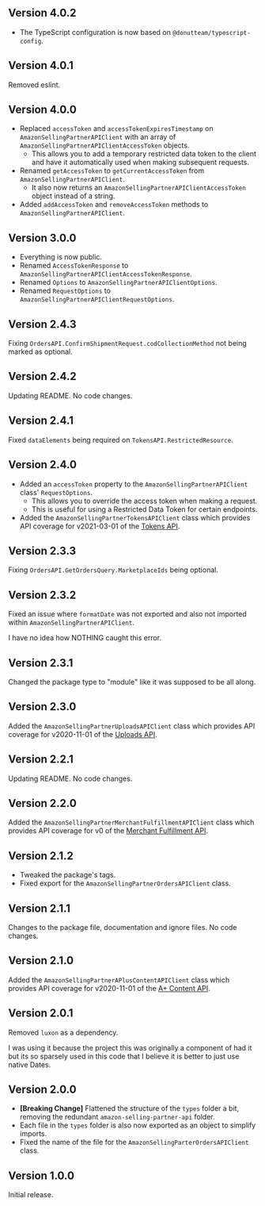 ## Version 4.0.2

* The TypeScript configuration is now based on `@donutteam/typescript-config`.

## Version 4.0.1
Removed eslint.

## Version 4.0.0

* Replaced `accessToken` and `accessTokenExpiresTimestamp` on `AmazonSellingPartnerAPIClient` with an array of `AmazonSellingPartnerAPIClientAccessToken` objects.
	* This allows you to add a temporary restricted data token to the client and have it automatically used when making subsequent requests.
* Renamed `getAccessToken` to `getCurrentAccessToken` from `AmazonSellingPartnerAPIClient`.
	* It also now returns an `AmazonSellingPartnerAPIClientAccessToken` object instead of a string.
* Added `addAccessToken` and `removeAccessToken` methods to `AmazonSellingPartnerAPIClient`.

## Version 3.0.0

* Everything is now public.
* Renamed `AccessTokenResponse` to `AmazonSellingPartnerAPIClientAccessTokenResponse`.
* Renamed `Options` to `AmazonSellingPartnerAPIClientOptions`.
* Renamed `RequestOptions` to `AmazonSellingPartnerAPIClientRequestOptions`.

## Version 2.4.3
Fixing `OrdersAPI.ConfirmShipmentRequest.codCollectionMethod` not being marked as optional.

## Version 2.4.2
Updating README. No code changes.

## Version 2.4.1
Fixed `dataElements` being required on `TokensAPI.RestrictedResource`.

## Version 2.4.0

* Added an `accessToken` property to the `AmazonSellingPartnerAPIClient` class' `RequestOptions`.
	* This allows you to override the access token when making a request.
	* This is useful for using a Restricted Data Token for certain endpoints.
* Added the `AmazonSellingPartnerTokensAPIClient` class which provides API coverage for v2021-03-01 of the [Tokens API](https://developer-docs.amazon.com/sp-api/docs/tokens-api-v2021-03-01-reference).

## Version 2.3.3
Fixing `OrdersAPI.GetOrdersQuery.MarketplaceIds` being optional.

## Version 2.3.2
Fixed an issue where `formatDate` was not exported and also not imported within `AmazonSellingPartnerAPIClient`.

I have no idea how NOTHING caught this error.

## Version 2.3.1
Changed the package type to "module" like it was supposed to be all along.

## Version 2.3.0
Added the `AmazonSellingPartnerUploadsAPIClient` class which provides API coverage for v2020-11-01 of the [Uploads API](https://developer-docs.amazon.com/sp-api/docs/uploads-api-reference).

## Version 2.2.1
Updating README. No code changes.

## Version 2.2.0
Added the `AmazonSellingPartnerMerchantFulfillmentAPIClient` class which provides API coverage for v0 of the [Merchant Fulfillment API](https://developer-docs.amazon.com/sp-api/docs/merchant-fulfillment-api-v0-reference).

## Version 2.1.2

* Tweaked the package's tags.
* Fixed export for the `AmazonSellingPartnerOrdersAPIClient` class.

## Version 2.1.1
Changes to the package file, documentation and ignore files. No code changes.

## Version 2.1.0
Added the `AmazonSellingPartnerAPlusContentAPIClient` class which provides API coverage for v2020-11-01 of the [A+ Content API](https://developer-docs.amazon.com/sp-api/docs/selling-partner-api-for-a-content-management).

## Version 2.0.1
Removed `luxon` as a dependency.

I was using it because the project this was originally a component of had it but its so sparsely used in this code that I believe it is better to just use native Dates.

## Version 2.0.0

* **[Breaking Change]** Flattened the structure of the `types` folder a bit, removing the redundant `amazon-selling-partner-api` folder.
* Each file in the `types` folder is also now exported as an object to simplify imports.
* Fixed the name of the file for the `AmazonSellingParterOrdersAPIClient` class.

## Version 1.0.0
Initial release.